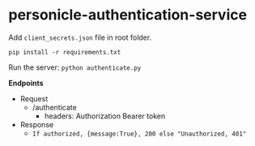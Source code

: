 # personicle-authentication-service

Add ``` client_secrets.json ``` file in root folder.

``` pip install -r requirements.txt ```

Run the server:
``` python authenticate.py ```

**Endpoints**
  - Request
    - /authenticate
      - headers: Authorization Bearer token
  - Response
      - ``` If authorized, {message:True}, 200 else "Unauthorized, 401" ```
